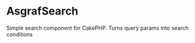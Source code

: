 AsgrafSearch
============

Simple search component for CakePHP. Turns query params into search conditions
